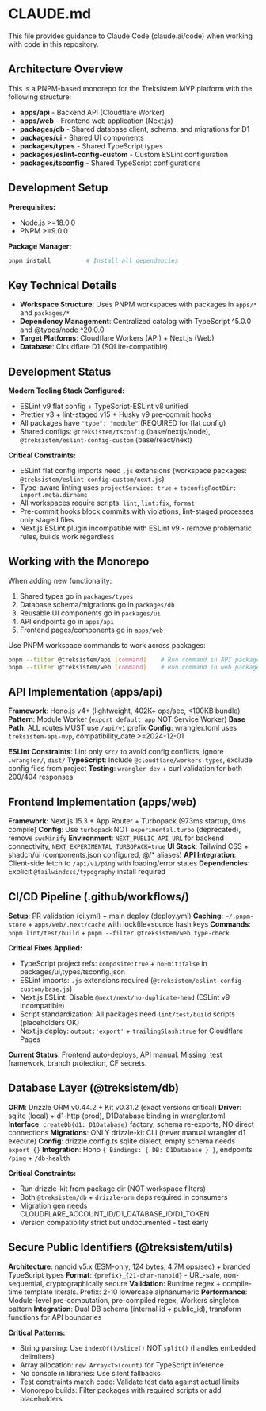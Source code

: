 # CLAUDE.md

This file provides guidance to Claude Code (claude.ai/code) when working with code in this repository.

## Architecture Overview

This is a PNPM-based monorepo for the Treksistem MVP platform with the following structure:

- **apps/api** - Backend API (Cloudflare Worker)
- **apps/web** - Frontend web application (Next.js)
- **packages/db** - Shared database client, schema, and migrations for D1
- **packages/ui** - Shared UI components
- **packages/types** - Shared TypeScript types
- **packages/eslint-config-custom** - Custom ESLint configuration
- **packages/tsconfig** - Shared TypeScript configurations

## Development Setup

**Prerequisites:**

- Node.js >=18.0.0
- PNPM >=9.0.0

**Package Manager:**

```bash
pnpm install          # Install all dependencies
```

## Key Technical Details

- **Workspace Structure**: Uses PNPM workspaces with packages in `apps/*` and `packages/*`
- **Dependency Management**: Centralized catalog with TypeScript ^5.0.0 and @types/node ^20.0.0
- **Target Platforms**: Cloudflare Workers (API) + Next.js (Web)
- **Database**: Cloudflare D1 (SQLite-compatible)

## Development Status

**Modern Tooling Stack Configured:**

- ESLint v9 flat config + TypeScript-ESLint v8 unified
- Prettier v3 + lint-staged v15 + Husky v9 pre-commit hooks
- All packages have `"type": "module"` (REQUIRED for flat config)
- Shared configs: `@treksistem/tsconfig` (base/nextjs/node), `@treksistem/eslint-config-custom` (base/react/next)

**Critical Constraints:**

- ESLint flat config imports need `.js` extensions (workspace packages: `@treksistem/eslint-config-custom/next.js`)
- Type-aware linting uses `projectService: true` + `tsconfigRootDir: import.meta.dirname`
- All workspaces require scripts: `lint`, `lint:fix`, `format`
- Pre-commit hooks block commits with violations, lint-staged processes only staged files
- Next.js ESLint plugin incompatible with ESLint v9 - remove problematic rules, builds work regardless

## Working with the Monorepo

When adding new functionality:

1. Shared types go in `packages/types`
2. Database schema/migrations go in `packages/db`
3. Reusable UI components go in `packages/ui`
4. API endpoints go in `apps/api`
5. Frontend pages/components go in `apps/web`

Use PNPM workspace commands to work across packages:

```bash
pnpm --filter @treksistem/api [command]    # Run command in API package
pnpm --filter @treksistem/web [command]    # Run command in web package
```

## API Implementation (apps/api)

**Framework**: Hono.js v4+ (lightweight, 402K+ ops/sec, <100KB bundle)
**Pattern**: Module Worker (`export default app` NOT Service Worker)
**Base Path**: ALL routes MUST use `/api/v1` prefix
**Config**: wrangler.toml uses `treksistem-api-mvp`, compatibility_date >=2024-12-01

**ESLint Constraints**: Lint only `src/` to avoid config conflicts, ignore `.wrangler/`, `dist/`
**TypeScript**: Include `@cloudflare/workers-types`, exclude config files from project
**Testing**: `wrangler dev` + curl validation for both 200/404 responses

## Frontend Implementation (apps/web)

**Framework**: Next.js 15.3 + App Router + Turbopack (973ms startup, 0ms compile)
**Config**: Use `turbopack` NOT `experimental.turbo` (deprecated), remove `swcMinify`
**Environment**: `NEXT_PUBLIC_API_URL` for backend connectivity, `NEXT_EXPERIMENTAL_TURBOPACK=true`
**UI Stack**: Tailwind CSS + shadcn/ui (components.json configured, @/\* aliases)
**API Integration**: Client-side fetch to `/api/v1/ping` with loading/error states
**Dependencies**: Explicit `@tailwindcss/typography` install required

## CI/CD Pipeline (.github/workflows/)

**Setup**: PR validation (ci.yml) + main deploy (deploy.yml)
**Caching**: `~/.pnpm-store` + `apps/web/.next/cache` with lockfile+source hash keys
**Commands**: `pnpm lint/test/build` + `pnpm --filter @treksistem/web type-check`

**Critical Fixes Applied:**

- TypeScript project refs: `composite:true` + `noEmit:false` in packages/ui,types/tsconfig.json
- ESLint imports: `.js` extensions required (`@treksistem/eslint-config-custom/base.js`)
- Next.js ESLint: Disable `@next/next/no-duplicate-head` (ESLint v9 incompatible)
- Script standardization: All packages need `lint/test/build` scripts (placeholders OK)
- Next.js deploy: `output:'export'` + `trailingSlash:true` for Cloudflare Pages

**Current Status**: Frontend auto-deploys, API manual. Missing: test framework, branch protection, CF secrets.

## Database Layer (@treksistem/db)

**ORM**: Drizzle ORM v0.44.2 + Kit v0.31.2 (exact versions critical)
**Driver**: sqlite (local) + d1-http (prod), D1Database binding in wrangler.toml
**Interface**: `createDb(d1: D1Database)` factory, schema re-exports, NO direct connections
**Migrations**: ONLY drizzle-kit CLI (never manual wrangler d1 execute)
**Config**: drizzle.config.ts sqlite dialect, empty schema needs `export {}`
**Integration**: Hono `{ Bindings: { DB: D1Database } }`, endpoints `/ping` + `/db-health`

**Critical Constraints:**

- Run drizzle-kit from package dir (NOT workspace filters)
- Both `@treksistem/db` + `drizzle-orm` deps required in consumers
- Migration gen needs CLOUDFLARE_ACCOUNT_ID/D1_DATABASE_ID/D1_TOKEN
- Version compatibility strict but undocumented - test early

## Secure Public Identifiers (@treksistem/utils)

**Architecture**: nanoid v5.x (ESM-only, 124 bytes, 4.7M ops/sec) + branded TypeScript types
**Format**: `{prefix}_{21-char-nanoid}` - URL-safe, non-sequential, cryptographically secure
**Validation**: Runtime regex + compile-time template literals. Prefix: 2-10 lowercase alphanumeric
**Performance**: Module-level pre-computation, pre-compiled regex, Workers singleton pattern
**Integration**: Dual DB schema (internal id + public_id), transform functions for API boundaries

**Critical Patterns:**

- String parsing: Use `indexOf()/slice()` NOT `split()` (handles embedded delimiters)
- Array allocation: `new Array<T>(count)` for TypeScript inference
- No console in libraries: Use silent fallbacks
- Test constraints match code: Validate test data against actual limits
- Monorepo builds: Filter packages with required scripts or add placeholders
